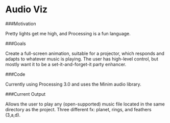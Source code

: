 Audio Viz
=========

###Motivation

Pretty lights get me high, and Processing is a fun language.

###Goals

Create a full-screen animation, suitable for a projector, which responds and adapts to whatever music is playing. The user has high-level control, but mostly want it to be a set-it-and-forget-it party enhancer.

###Code

Currently using Processing 3.0 and uses the Minim audio library.

###Current Output

Allows the user to play any (open-supported) music file located in the same directory as the project. Three different fx: planet, rings, and feathers (3,a,d).
